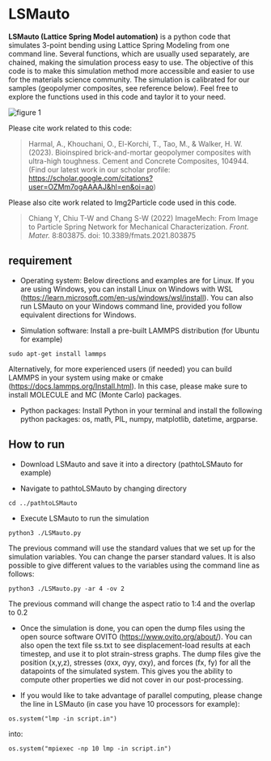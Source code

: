 # LSMauto

**LSMauto (Lattice Spring Model automation)** is a python code that simulates 3-point bending using Lattice Spring Modeling from one command line. Several functions, which are usually used separately, are chained, making the simulation process easy to use. The objective of this code is to make this simulation method more accessible and easier to use for the materials science community. The simulation is calibrated for our samples (geopolymer composites, see reference below). Feel free to explore the functions used in this code and taylor it to your need.

![figure 1](https://user-images.githubusercontent.com/99771175/229556965-b8fd9a3d-34df-4529-ac82-106575c75bbc.jpg)

Please cite work related to this code:
> Harmal, A., Khouchani, O., El-Korchi, T., Tao, M., & Walker, H. W. (2023). Bioinspired brick-and-mortar geopolymer composites with ultra-high toughness. Cement and Concrete Composites, 104944.
(Find our latest work in our scholar profile: https://scholar.google.com/citations?user=OZMm7ogAAAAJ&hl=en&oi=ao)

Please also cite work related to Img2Particle code used in this code.
> Chiang Y, Chiu T-W and Chang S-W (2022) ImageMech: From Image to Particle Spring Network for Mechanical Characterization. *Front. Mater.* 8:803875. doi: 10.3389/fmats.2021.803875

## requirement

- Operating system: Below directions and examples are for Linux. If you are using Windows, you can install Linux on Windows with WSL (https://learn.microsoft.com/en-us/windows/wsl/install). You can also run LSMauto on your Windows command line, provided you follow equivalent directions for Windows.

- Simulation software: Install a pre-built LAMMPS distribution (for Ubuntu for example)

```sudo apt-get install lammps```

Alternatively, for more experienced users (if needed) you can build LAMMPS in your system using make or cmake (https://docs.lammps.org/Install.html). In this case, please make sure to install MOLECULE and MC (Monte Carlo) packages.

- Python packages: Install Python in your terminal and install the following python packages: os, math, PIL, numpy, matplotlib, datetime, argparse.

## How to run 

- Download LSMauto and save it into a directory (pathtoLSMauto for example)

- Navigate to pathtoLSMauto by changing directory

```cd ../pathtoLSMauto```

- Execute LSMauto to run the simulation

```python3 ./LSMauto.py```

The previous command will use the standard values that we set up for the simulation variables. You can change the parser standard values.
It is also possible to give different values to the variables using the command line as follows:

```python3 ./LSMauto.py -ar 4 -ov 2 ```

The previous command will change the aspect ratio to 1:4 and the overlap to 0.2

- Once the simulation is done, you can open the dump files using the open source software OVITO (https://www.ovito.org/about/).
You can also open the text file ss.txt to see displacement-load results at each timestep, and use it to plot strain-stress graphs.
The dump files give the position (x,y,z), stresses (σxx, σyy, σxy), and forces (fx, fy) for all the datapoints of the simulated system. This gives you the ability to compute other properties we did not cover in our post-processing.

- If you would like to take advantage of parallel computing, please change the line in LSMauto (in case you have 10 processors for example): 

```os.system("lmp -in script.in")```

into: 

```os.system("mpiexec -np 10 lmp -in script.in")```
